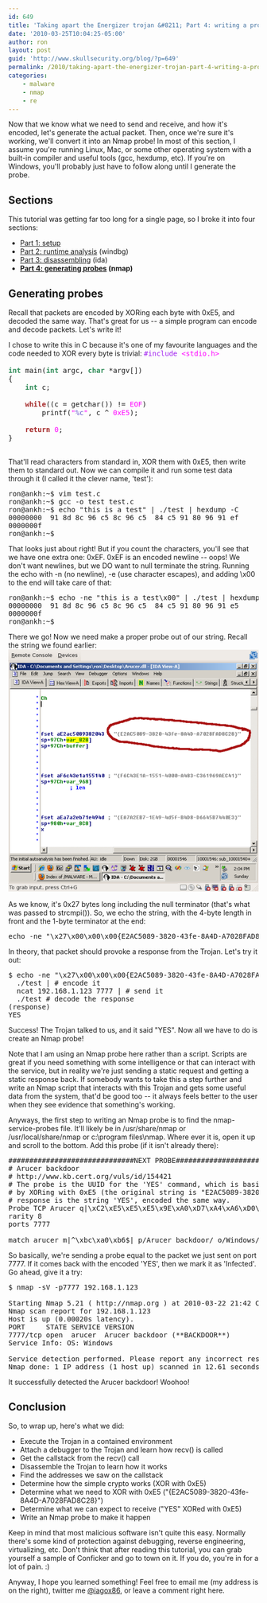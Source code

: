 ```yaml
---
id: 649
title: 'Taking apart the Energizer trojan &#8211; Part 4: writing a probe'
date: '2010-03-25T10:04:25-05:00'
author: ron
layout: post
guid: 'http://www.skullsecurity.org/blog/?p=649'
permalink: /2010/taking-apart-the-energizer-trojan-part-4-writing-a-probe
categories:
    - malware
    - nmap
    - re
---
```


Now that we know what we need to send and receive, and how it's encoded, let's generate the actual packet. Then, once we're sure it's working, we'll convert it into an Nmap probe! In most of this section, I assume you're running Linux, Mac, or some other operating system with a built-in compiler and useful tools (gcc, hexdump, etc). If you're on Windows, you'll probably just have to follow along until I generate the probe.
<!--more-->
<h2>Sections</h2>
This tutorial was getting far too long for a single page, so I broke it into four sections:
<ul>
 <li><a href='/blog/?p=627'>Part 1: setup</a></li>
 <li><a href='/blog/?p=645'>Part 2: runtime analysis</a> (windbg)</li>
 <li><a href='/blog/?p=647'>Part 3: disassembling</a> (ida)</li>
 <li><strong><a href='/blog/?p=649'>Part 4: generating probes</a> (nmap)</strong></li>
</ul>

<h2>Generating probes</h2>
Recall that packets are encoded by XORing each byte with 0xE5, and decoded the same way. That's great for us -- a simple program can encode and decode packets. Let's write it!

I chose to write this in C because it's one of my favourite languages and the code needed to XOR every byte is trivial:
<font face="monospace">
<font color="#a020f0">#include </font><font color="#ff00ff">&lt;stdio.h&gt;</font><br>
<br>
<font color="#2e8b57"><b>int</b></font>&nbsp;main(<font color="#2e8b57"><b>int</b></font>&nbsp;argc, <font color="#2e8b57"><b>char</b></font>&nbsp;*argv[])<br>
{<br>
&nbsp;&nbsp;&nbsp;&nbsp;<font color="#2e8b57"><b>int</b></font>&nbsp;c;<br>
<br>
&nbsp;&nbsp;&nbsp;&nbsp;<font color="#a52a2a"><b>while</b></font>((c = getchar()) != <font color="#ff00ff">EOF</font>)<br>
&nbsp;&nbsp;&nbsp;&nbsp;&nbsp;&nbsp;&nbsp;&nbsp;printf(<font color="#ff00ff">&quot;</font><font color="#6a5acd">%c</font><font color="#ff00ff">&quot;</font>, c ^ <font color="#ff00ff">0xE5</font>);<br>
<br>
&nbsp;&nbsp;&nbsp;&nbsp;<font color="#a52a2a"><b>return</b></font>&nbsp;<font color="#ff00ff">0</font>;<br>
}<br>
<br>
</font>

That'll read characters from standard in, XOR them with 0xE5, then write them to standard out. Now we can compile it and run some test data through it (I called it the clever name, 'test'):
<pre>ron@ankh:~$ vim test.c
ron@ankh:~$ gcc -o test test.c
ron@ankh:~$ echo "this is a test" | ./test | hexdump -C
00000000  91 8d 8c 96 c5 8c 96 c5  84 c5 91 80 96 91 ef     |....Å..Å.Å....ï|
0000000f
ron@ankh:~$ </pre>

That looks just about right! But if you count the characters, you'll see that we have one extra one: 0xEF. 0xEF is an encoded newline -- oops! We don't want newlines, but we DO want to null terminate the string. Running the echo with -n (no newline), -e (use character escapes), and adding \x00 to the end will take care of that:
<pre>ron@ankh:~$ echo -ne "this is a test\x00" | ./test | hexdump -C
00000000  91 8d 8c 96 c5 8c 96 c5  84 c5 91 80 96 91 e5     |....Å..Å.Å....å|
0000000f
ron@ankh:~$ </pre>

There we go! Now we need make a proper probe out of our string. Recall the string we found earlier:
<img src='/blogdata/usbcharger-52-string.png'>

As we know, it's 0x27 bytes long including the null terminator (that's what was passed to strcmpi()). So, we echo the string, with the 4-byte length in front and the 1-byte terminator at the end:
<pre>echo -ne "\x27\x00\x00\x00{E2AC5089-3820-43fe-8A4D-A7028FAD8C28}\x00"</pre>

In theory, that packet should provoke a response from the Trojan. Let's try it out:
<pre>$ echo -ne "\x27\x00\x00\x00{E2AC5089-3820-43fe-8A4D-A7028FAD8C28}\x00" |
  ./test | # encode it
  ncat 192.168.1.123 7777 | # send it
  ./test # decode the response
(response)
YES
</pre>

Success! The Trojan talked to us, and it said "YES". Now all we have to do is create an Nmap probe!

Note that I am using an Nmap probe here rather than a script. Scripts are great if you need something with some intelligence or that can interact with the service, but in reality we're just sending a static request and getting a static response back. If somebody wants to take this a step further and write an Nmap script that interacts with this Trojan and gets some useful data from the system, that'd be good too -- it always feels better to the user when they see evidence that something's working.

Anyways, the first step to writing an Nmap probe is to find the nmap-service-probes file. It'll likely be in /usr/share/nmap or /usr/local/share/nmap or c:\program files\nmap. Where ever it is, open it up and scroll to the bottom. Add this probe (if it isn't already there):
<pre>##############################NEXT PROBE##############################
# Arucer backdoor
# http://www.kb.cert.org/vuls/id/154421
# The probe is the UUID for the 'YES' command, which is basically a ping command, encoded
# by XORing with 0xE5 (the original string is "E2AC5089-3820-43fe-8A4D-A7028FAD8C28"). The
# response is the string 'YES', encoded the same way.
Probe TCP Arucer q|\xC2\xE5\xE5\xE5\x9E\xA0\xD7\xA4\xA6\xD0\xD5\xDD\xDC\xC8\xD6\xDD\xD7\xD5\xC8\xD1\xD6\x83\x80\xC8\xDD\xA4\xD1\xA1\xC8\xA4\xD2\xD5\xD7\xDD\xA3\xA4\xA1\xDD\xA6\xD7\xDD\x98\xE5|
rarity 8
ports 7777

match arucer m|^\xbc\xa0\xb6$| p/Arucer backdoor/ o/Windows/ i/**BACKDOOR**/
</pre>

So basically, we're sending a probe equal to the packet we just sent on port 7777. If it comes back with the encoded 'YES', then we mark it as 'Infected'. Go ahead, give it a try:
<pre>$ nmap -sV -p7777 192.168.1.123

Starting Nmap 5.21 ( http://nmap.org ) at 2010-03-22 21:42 CDT
Nmap scan report for 192.168.1.123
Host is up (0.00020s latency).
PORT     STATE SERVICE VERSION
7777/tcp open  arucer  Arucer backdoor (**BACKDOOR**)
Service Info: OS: Windows

Service detection performed. Please report any incorrect results at http://nmap.org/submit/ .
Nmap done: 1 IP address (1 host up) scanned in 12.61 seconds
</pre>

It successfully detected the Arucer backdoor! Woohoo!

<h2>Conclusion</h2>
So, to wrap up, here's what we did:
<ul>
 <li>Execute the Trojan in a contained environment</li>
 <li>Attach a debugger to the Trojan and learn how recv() is called</li>
 <li>Get the callstack from the recv() call</li>
 <li>Disassemble the Trojan to learn how it works</li>
 <li>Find the addresses we saw on the callstack</li>
 <li>Determine how the simple crypto works (XOR with 0xE5)</li>
 <li>Determine what we need to XOR with 0xE5 ("{E2AC5089-3820-43fe-8A4D-A7028FAD8C28}")</li>
 <li>Determine what we can expect to receive ("YES" XORed with 0xE5)</li>
 <li>Write an Nmap probe to make it happen</li>
</ul>

Keep in mind that most malicious software isn't quite this easy. Normally there's some kind of protection against debugging, reverse engineering, virtualizing, etc. Don't think that after reading this tutorial, you can grab yourself a sample of Conficker and go to town on it. If you do, you're in for a lot of pain. :)

Anyway, I hope you learned something! Feel free to email me (my address is on the right), twitter me <a href='http://www.twitter.com/iagox86'>@iagox86</a>, or leave a comment right here.
